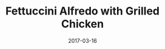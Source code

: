 ---
layout: recipe
title:  "Fettuccini Alfredo with Grilled Chicken"
image: 
imagecredit: 
date: 2017-03-16

authorName: 
authorURL: 
sourceName: 
sourceURL: 
category: dinner
cuisine: italian
tags:
  - poultry
  - pasta
  - Grill
  - family
yield: 4
prepTime: 
cookTime: 

components:
- Simply Grilled Chicken Breasts
- Skinny Fettuccine Alfredo

directions:
- Grill the chicken
- Cook the pasta
- Mix chicken and pasta

---